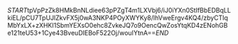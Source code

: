 $START$tpVpPzZk8HMkBnNLdiee63pPZgT4m1LXVbj6/iJ0iYXn0StIfBbEDBqLLkiEL/pCU7TpUJlZkvFX5j0wA3NKP4POyXWYKy8/lhVweErgv4KQ4/zbyCTIqMbYxLX+zXHKI1SbmYEXsO0ehc8ZvkeJQ7o9OencQwZosYtqKD4zENohGBe121teU53+1Cye43BveuDIEBoF522Oj/wouIYtnA==$END$